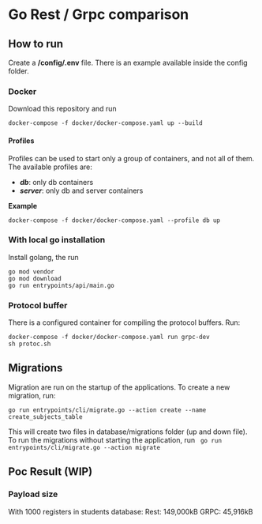 # Go Rest / Grpc comparison

## How to run
Create a **/config/.env** file. There is an example available inside the config folder.

### Docker
Download this repository and run
````shell
docker-compose -f docker/docker-compose.yaml up --build
````

#### Profiles
Profiles can be used to start only a group of containers, and not all of them. The available profiles are:
- ***db***: only db containers
- ***server***: only db and server containers

**Example**

``docker-compose -f docker/docker-compose.yaml --profile db up``

### With local go installation

Install golang, the run
````shell
go mod vendor
go mod download
go run entrypoints/api/main.go
````

### Protocol buffer
There is a configured container for compiling the protocol buffers. Run:

````shell
docker-compose -f docker/docker-compose.yaml run grpc-dev
sh protoc.sh
````

## Migrations
Migration are run on the startup of the applications. To create a new migration, run:
```shell
go run entrypoints/cli/migrate.go --action create --name create_subjects_table
```
This will create two files in database/migrations folder (up and down file).
To run the migrations without starting the application, run `` go run entrypoints/cli/migrate.go --action migrate``

## Poc Result (WIP)
### Payload size
With 1000 registers in students database:
Rest: 149,000kB
GRPC:  45,916kB
